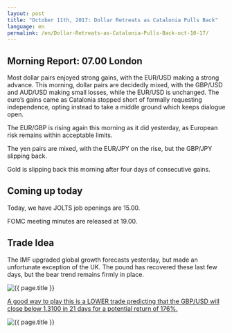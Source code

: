 ```yaml
---
layout: post
title: "October 11th, 2017: Dollar Retreats as Catalonia Pulls Back"
language: en
permalink: /en/Dollar-Retreats-as-Catalonia-Pulls-Back-oct-10-17/
---
```

## Morning Report: 07.00 London

Most dollar pairs enjoyed strong gains, with the EUR/USD making a strong advance. This morning, dollar pairs are decidedly mixed, with the GBP/USD and AUD/USD making small losses, while the EUR/USD is unchanged. The euro’s gains came as Catalonia stopped short of formally requesting independence, opting instead to take a middle ground which keeps dialogue open. 

The EUR/GBP is rising again this morning as it did yesterday, as European risk remains within acceptable limits. 

The yen pairs are mixed, with the EUR/JPY on the rise, but the GBP/JPY slipping back. 

Gold is slipping back this morning after four days of consecutive gains. 

## Coming up today 

Today, we have JOLTS job openings are 15.00. 

FOMC meeting minutes are released at 19.00. 

## Trade Idea

The IMF upgraded global growth forecasts yesterday, but made an unfortunate exception of the UK. The pound has recovered these last few days, but the bear trend remains firmly in place. 

<img class="post-image" src="{{ site.url }}/images/oct/2017-10-11_06-56-56.jpg" alt="{{ page.title }}" title="{{ page.title }}">

<a href="%LINK%%?currency=GBP&market=forex&underlying=frxGBPUSD&formname=higherlower&duration_amount=21&duration_units=d&amount=10&amount_type=payout&expiry_type=duration&barrier=1.3100" target="_blank">A good way to play this is a LOWER trade predicting that the GBP/USD will close below 1.3100 in 21 days for a potential return of 176%.</a>

<img class="post-image" src="{{ site.url }}/images/oct/2017-10-11_06-59-14.jpg" alt="{{ page.title }}" title="{{ page.title }}">

